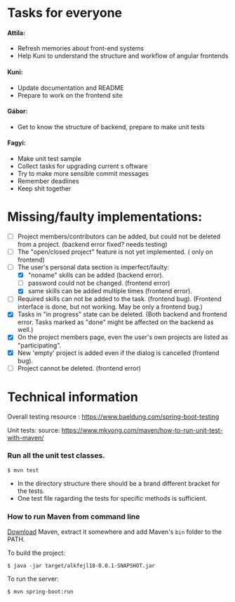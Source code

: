 ﻿# Tasks for everyone
 
 #### Attila:
 - Refresh memories about front-end systems
 - Help Kuni to understand the structure and workflow of angular frontends

#### Kuni:
 - Update documentation and README
 - Prepare to work on the frontend site

#### Gábor:
 - Get to know the structure of backend, prepare to make unit tests

#### Fagyi:
 - Make unit test sample
 - Collect tasks for upgrading current  s oftware
 - Try to make more sensible commit messages
 - Remember deadlines
 - Keep shit together

# Missing/faulty implementations:
 - [ ] Project members/contributors can be added, but could not be deleted from a project. (backend error fixed? needs testing)
 - [ ] The "open/closed project" feature is not yet implemented. ( only on frontend)
 - [ ] The user's personal data section is imperfect/faulty:
    - [x] "noname" skills can be added (backend error). 
    - [ ] password could not be changed. (frontend error)
    - [x] same skills can be added multiple times (frontend error).
 - [ ] Required skills can not be added to the task. (frontend bug).
   (Frontend interface is done, but not working. May be only a frontend bug.)
 - [x] Tasks in "in progress" state can be deleted.
   (Both backend and frontend error. Tasks marked as "done" might be affected on the backend as well.)
 - [x] On the project members page, even the user's own projects are listed as "participating". 
 - [x] New 'empty' project is added even if the dialog is cancelled (frontend bug).
 - [ ] Project cannot be deleted. (frontend error)

# Technical information

Overall testing resource :
https://www.baeldung.com/spring-boot-testing

Unit tests:
source: https://www.mkyong.com/maven/how-to-run-unit-test-with-maven/

### Run all the unit test classes.

```shell
$ mvn test
```

- In the directory structure there should be a brand different bracket for the tests.
- One test file ragarding the tests for specific methods is sufficient. 

### How to run Maven from command line

[Download](https://maven.apache.org/download.cgi) Maven, extract it somewhere and add Maven's ```bin``` folder to the PATH.

To build the project:

```shell
$ java -jar target/alkfejl18-0.0.1-SNAPSHOT.jar
```

To run the server:

```shell
$ mvn spring-boot:run
```
